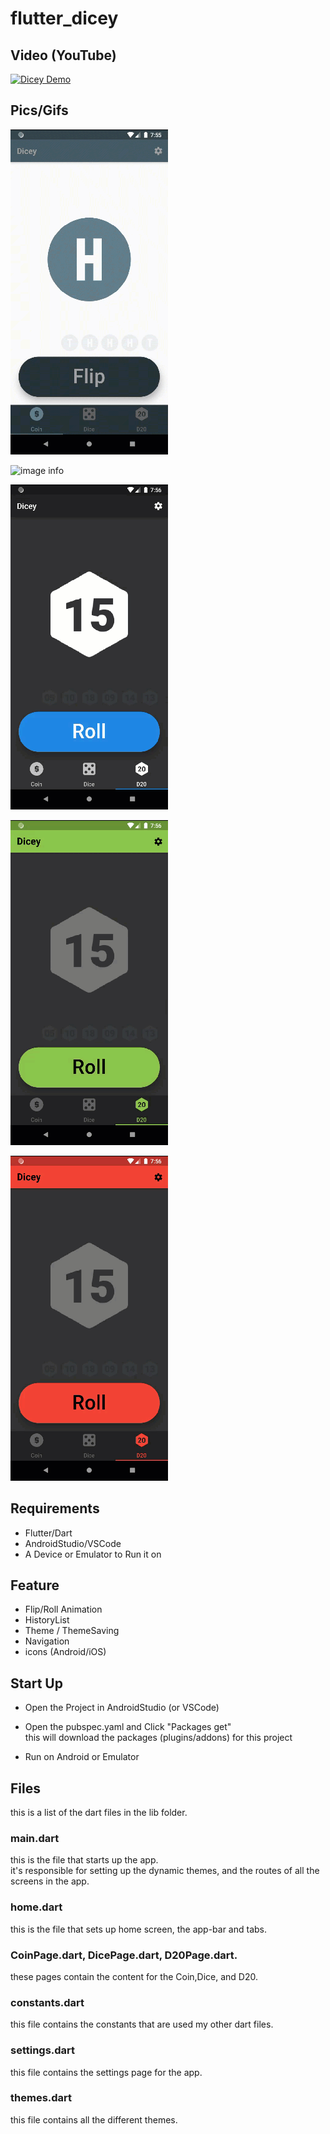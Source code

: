 # flutter_dicey

## Video (YouTube)  
[![Dicey Demo](http://img.youtube.com/vi/hWHSjy3jO4g/0.jpg)](http://www.youtube.com/watch?v=hWHSjy3jO4g "Dicey Demo")

## Pics/Gifs

![image info](./README/2019-10-03_20-07-59.gif)

![image info](./README/2019-10-03_20-11-28.gif)

![image info](./README/2019-10-03_20-18-09.png)

![image info](./README/2019-10-03_20-15-18.png)

![image info](./README/2019-10-03_20-15-32.png)

## Requirements
* Flutter/Dart
* AndroidStudio/VSCode
* A Device or Emulator to Run it on

## Feature
* Flip/Roll Animation
* HistoryList
* Theme / ThemeSaving
* Navigation
* icons (Android/iOS)
  
## Start Up

* Open the Project in AndroidStudio (or VSCode)  

* Open the pubspec.yaml and Click "Packages get"  
this will download the packages (plugins/addons) for this project  

* Run on Android or Emulator  

## Files 
this is a list of the dart files in the lib folder.

### main.dart
this is the file that starts up the app.  
it's responsible for setting up the dynamic themes, and the routes of all the screens in the app.

### home.dart
this is the file that sets up home screen, the app-bar and tabs.

### CoinPage.dart, DicePage.dart, D20Page.dart.
these pages contain the content for the Coin,Dice, and D20.

### constants.dart
this file contains the constants that are used my other dart files.

### settings.dart
this file contains the settings page for the app.

### themes.dart
this file contains all the different themes.

